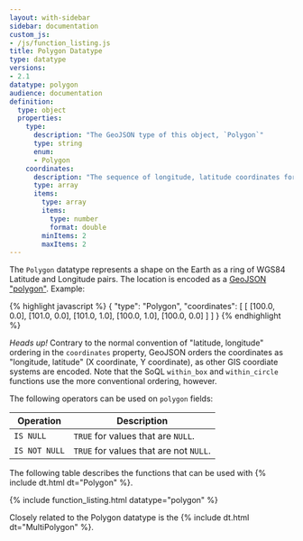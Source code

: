 ```yaml
---
layout: with-sidebar
sidebar: documentation
custom_js:
- /js/function_listing.js 
title: Polygon Datatype
type: datatype
versions:
- 2.1
datatype: polygon
audience: documentation
definition:
  type: object
  properties:
    type: 
      description: "The GeoJSON type of this object, `Polygon`"
      type: string
      enum: 
      - Polygon
    coordinates: 
      description: "The sequence of longitude, latitude coordinates for this Polygon, in WGS84"
      type: array
      items:
        type: array
        items:
          type: number
          format: double
        minItems: 2
        maxItems: 2
---
```


The `Polygon` datatype represents a shape on the Earth as a ring of WGS84 Latitude and Longitude pairs. The location is encoded as a [GeoJSON "polygon"](http://geojson.org/geojson-spec.html#polygon). Example:

{% highlight javascript %}
{
  "type": "Polygon",
  "coordinates": [
    [ [100.0, 0.0], [101.0, 0.0], [101.0, 1.0], [100.0, 1.0], [100.0, 0.0] ]
  ]
}
{% endhighlight %}

<div class="alert alert-info">
  <em>Heads up!</em> Contrary to the normal convention of "latitude, longitude" ordering in the <code>coordinates</code> property, GeoJSON orders the coordinates as "longitude, latitude" (X coordinate, Y coordinate), as other GIS coordiate systems are encoded. Note that the SoQL <code>within_box</code> and <code>within_circle</code> functions use the more conventional ordering, however.
</div>

The following operators can be used on `polygon` fields: 

| Operation     | Description                            |
| ---           | ---                                    |
| `IS NULL`     | `TRUE` for values that are `NULL`.     |
| `IS NOT NULL` | `TRUE` for values that are not `NULL`. |

The following table describes the functions that can be used with {% include dt.html dt="Polygon" %}. 

{% include function_listing.html datatype="polygon" %}

Closely related to the Polygon datatype is the {% include dt.html dt="MultiPolygon" %}. 
